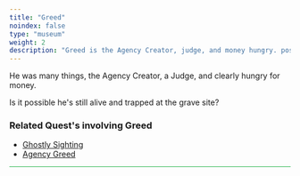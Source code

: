 ```yaml
---
title: "Greed"
noindex: false
type: "museum"
weight: 2
description: "Greed is the Agency Creator, judge, and money hungry. possibly still alive in the grave."
--- 
```


He was many things, the Agency Creator, a Judge, and clearly hungry for money. 

Is it possible he's still alive and trapped at the grave site?


<h3>Related Quest's involving Greed</h3>

- [Ghostly Sighting](/lore/quests/ghostly_sighting)
- [Agency Greed](/lore/quests/agency_greed)


<hr style="background-color: #28b44c" size=8>